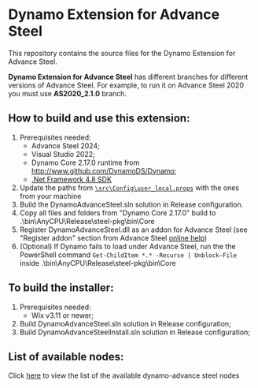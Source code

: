 # Dynamo Extension for Advance Steel

This repository contains the source files for the Dynamo Extension for Advance Steel.

**Dynamo Extension for Advance Steel** has different branches for different versions of Advance Steel. For example, to run it on Advance Steel 2020 you must use **AS2020_2.1.0** branch.

## How to build and use this extension:

1. Prerequisites needed:
   - Advance Steel 2024;
   - Visual Studio 2022;
   - Dynamo Core 2.17.0 runtime from http://www.github.com/DynamoDS/Dynamo;
   - [.Net Framework 4.8 SDK](https://dotnet.microsoft.com/download/visual-studio-sdks)
1. Update the paths from [`\src\Config\user_local.props`](/src/Config/user_local.props) with the ones from your machine
1. Build the DynamoAdvanceSteel.sln solution in Release configuration.
1. Copy all files and folders from "Dynamo Core 2.17.0" build to .\bin\AnyCPU\Release\steel-pkg\bin\Core
1. Register DynamoAdvanceSteel.dll as an addon for Advance Steel (see "Register addon" section from Advance Steel [online help](http://help.autodesk.com/view/ADSTPR/2023/ENU/?guid=GUID-A4DA627E-6680-4388-9C04-79F5F3D9D075))
1. (Optional) If Dynamo fails to load under Advance Steel, run the the PowerShell command `Get-ChildItem *.* -Recurse | Unblock-File` inside .\bin\AnyCPU\Release\steel-pkg\bin\Core

## To build the installer:

1. Prerequisites needed:
   - Wix v3.11 or newer;
1. Build DynamoAdvanceSteel.sln solution in Release configuration;
1. Build DynamoAdvanceSteelInstall.sln solution in Release configuration;

## List of available nodes:

Click [here](nodes.md) to view the list of the available dynamo-advance steel nodes
